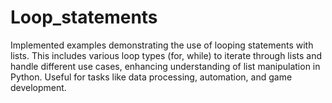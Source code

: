# Loop_statements
Implemented examples demonstrating the use of looping statements with lists. This includes various loop types (for, while) to iterate through lists and handle different use cases, enhancing understanding of list manipulation in Python. Useful for tasks like data processing, automation, and game development.

